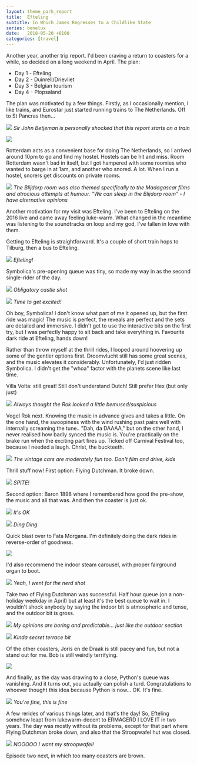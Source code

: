 ```yaml
---
layout: theme_park_report
title:  Efteling
subtitle: In Which James Regresses to a Childlike State
series: benelux
date:   2018-05-20 +0100
categories: [travel]
---
```

Another year, another trip report. I'd been craving a return to coasters for a while, so decided on a long weekend in April. The plan:

- Day 1 - Efteling
- Day 2 - Duinrell/Drievliet
- Day 3 - Belgian tourism
- Day 4 - Plopsaland

The plan was motivated by a few things. Firstly, as I occasionally mention, I like trains, and Eurostar just started running trains to The Netherlands. Off to St Pancras then...

![](https://i.imgur.com/VXEGVYa.jpg)
*Sir John Betjeman is personally shocked that this report starts on a train*

![](https://i.imgur.com/GgIw3LY.jpg)

Rotterdam acts as a convenient base for doing The Netherlands, so I arrived around 10pm to go and find my hostel. Hostels can be hit and miss. Room Rotterdam wasn't bad in itself, but I got hampered with some roomies who wanted to barge in at 1am, and another who snored. A lot. When I run a hostel, snorers get discounts on private rooms.

![](https://i.imgur.com/vrnt64a.jpg)
*The Blijdorp room was also themed specifically to the Madagascar films and atrocious attempts at humour. "We can sleep in the Blijdorp room" - I have alternative opinions*

Another motivation for my visit was Efteling. I've been to Efteling on the 2016 live and came away feeling luke-warm. What changed in the meantime was listening to the soundtracks on loop and my god, I've fallen in love with them.

Getting to Efteling is straightforward. It's a couple of short train hops to Tilburg, then a bus to Efteling.

![](https://i.imgur.com/eshX74T.jpg)
*Efteling!*

Symbolica's pre-opening queue was tiny, so made my way in as the second single-rider of the day.

![](https://i.imgur.com/H6AnHBC.jpg)
*Obligatory castle shot*

![](https://i.imgur.com/8qcl6Bp.jpg)
*Time to get excited!*

Oh boy, Symbolica! I don't know what part of me it opened up, but the first ride was magic! The music is perfect, the reveals are perfect and the sets are detailed and immersive. I didn't get to use the interactive bits on the first try, but I was perfectly happy to sit back and take everything in. Favourite dark ride at Efteling, hands down!

Rather than throw myself at the thrill rides, I looped around hoovering up some of the gentler options first. Droomvlucht still has some great scenes, and the music elevates it considerably. Unfortunately, I'd just ridden Symbolica. I didn't get the "whoa" factor with the planets scene like last time.

Villa Volta: still great! Still don't understand Dutch! Still prefer Hex (but only just)

![](https://i.imgur.com/N3ZL0Oi.jpg)
*Always thought the Rok looked a little bemused/suspicious*

Vogel Rok next. Knowing the music in advance gives and takes a little. On the one hand, the swoopiness with the wind rushing past pairs well with internally screaming the tune.. "Dah, da DAAAA," but on the other hand, I never realised how badly synced the music is. You're practically on the brake run when the exciting part fires up. Ticked off Carnival Festival too, because I needed a laugh. Christ, the buckteeth.

![](https://i.imgur.com/lgnCGF8.jpg)
*The vintage cars are moderately fun too. Don't film and drive, kids*

Thrill stuff now! First option: Flying Dutchman. It broke down.

![](https://i.imgur.com/wnYIbe9.jpg)
*SPITE!*

Second option: Baron 1898 where I remembered how good the pre-show, the music and all that was. And then the coaster is just ok.

![](https://i.imgur.com/UHUfkC7.jpg)
*It's OK*

![](https://i.imgur.com/0la5i4g.jpg)
*Ding Ding*

Quick blast over to Fata Morgana. I'm definitely doing the dark rides in reverse-order of goodness.

![](https://i.imgur.com/fs1XfTS.jpg)

I'd also recommend the indoor steam carousel, with proper fairground organ to boot.

![](https://i.imgur.com/F4QQDlE.jpg)
*Yeah, I went for the nerd shot*

Take two of Flying Dutchman was successful. Half hour queue (on a non-holiday weekday in April) but at least it's the best queue to wait in. I wouldn't shock anybody by saying the indoor bit is atmospheric and tense, and the outdoor bit is gross.

![](https://i.imgur.com/ysIw1uq.jpg)
*My opinions are boring and predictable... just like the outdoor section*

![](https://i.imgur.com/066fEJO.jpg)
*Kinda secret terrace bit*

Of the other coasters, Joris en de Draak is still pacey and fun, but not a stand out for me. Bob is still weirdly terrifying.

![](https://i.imgur.com/8UgGWeP.jpg)

And finally, as the day was drawing to a close, Python's queue was vanishing. And it turns out, you actually can polish a turd. Congratulations to whoever thought this idea because Python is now... OK. It's fine.

![](https://i.imgur.com/tVmTIu1.jpg)
*You're fine, this is fine*

A few rerides of various things later, and that's the day! So, Efteling somehow leapt from lukewarm-decent to ERMAGERD I LOVE IT in two years. The day was mostly without its problems, except for that part where Flying Dutchman broke down, and also that the Stroopwafel hut was closed.

![](https://i.imgur.com/BhGFovA.jpg)
*NOOOOO I want my stroopwafel!*

Episode two next, in which too many coasters are brown.